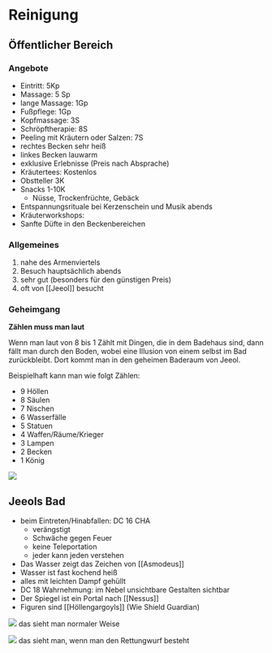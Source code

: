 # Reinigung
## Öffentlicher Bereich
### Angebote
- Eintritt: 5Kp
- Massage: 5 Sp
- lange Massage: 1Gp
- Fußpflege: 1Gp
- Kopfmassage: 3S
- Schröpftherapie: 8S
- Peeling mit Kräutern oder Salzen: 7S
- rechtes Becken sehr heiß
- linkes Becken lauwarm
- exklusive Erlebnisse (Preis nach Absprache)
- Kräutertees: Kostenlos
- Obstteller 3K
- Snacks 1-10K
	- Nüsse, Trockenfrüchte, Gebäck
- Entspannungsrituale bei Kerzenschein und Musik abends
- Kräuterworkshops: 
- Sanfte Düfte in den Beckenbereichen

### Allgemeines
1. nahe des Armenviertels 
2. Besuch hauptsächlich abends
3. sehr gut (besonders für den günstigen Preis)
4. oft von [[Jeeol]] besucht

### Geheimgang
**Zählen muss man laut**

Wenn man laut von 8 bis 1 Zählt mit Dingen, die in dem Badehaus sind, dann fällt man durch den Boden, wobei eine Illusion von einem selbst im Bad zurückbleibt. Dort kommt man in den geheimen Baderaum von Jeeol.

Beispielhaft kann man wie folgt Zählen:
- 9 Höllen
-  8 Säulen
-  7 Nischen
-  6 Wasserfälle
-  5 Statuen
-  4 Waffen/Räume/Krieger
-  3 Lampen
-  2 Becken
-  1 König

![](https://cdn2.inkarnate.com/cdn-cgi/image/width=120,height=160/https://cdn2.inkarnate.com/WhLHFKBmGKaDYLn49B9zFC)

## Jeeols Bad
- beim Eintreten/Hinabfallen: DC 16 CHA
	- verängstigt
	- Schwäche gegen Feuer
	- keine Teleportation
	- jeder kann jeden verstehen
- Das Wasser zeigt das Zeichen von [[Asmodeus]]
- Wasser ist fast kochend heiß
- alles mit leichten Dampf gehüllt
- DC 18 Wahrnehmung: im Nebel unsichtbare Gestalten sichtbar
- Der Spiegel ist ein Portal nach [[Nessus]]
- Figuren sind [[Höllengargoyls]] (Wie Shield Guardian)

![](https://cdn2.inkarnate.com/cdn-cgi/image/width=120,height=160/https://cdn2.inkarnate.com/GudZ1KLywWkN1ec7nHzpvb)
das sieht man normaler Weise

![](https://cdn2.inkarnate.com/cdn-cgi/image/width=120,height=160/https://cdn2.inkarnate.com/Wv4qfKfHe2NFyT6P7fw8Uv)
das sieht man, wenn man den Rettungwurf besteht
